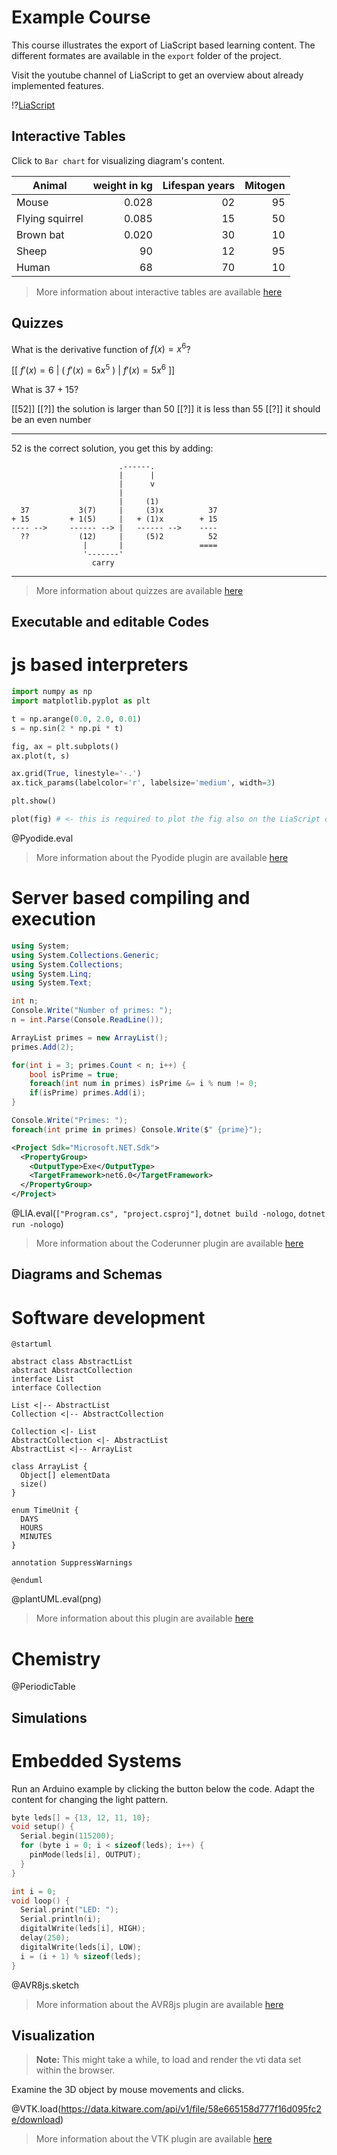 <!--

author:   Sebastian Zug, André Dietrich
email:    sebastian.zug@informatik.tu-freiberg.de & andre.dietrich@informatik.tu-freiberg.de
version:  0.0.1
language: en
narrator: Deutsch Female

import:   https://raw.githubusercontent.com/liaTemplates/AVR8js/main/README.md
          https://raw.githubusercontent.com/liascript-templates/plantUML/master/README.md
          https://github.com/LiaTemplates/PeriodicTable/blob/main/README.md
          https://github.com/LiaTemplates/Pyodide
          https://github.com/liascript/CodeRunner
          https://raw.githubusercontent.com/liaTemplates/vtk/master/README.md
-->

# Example Course

This course illustrates the export of LiaScript based learning content. The different formates are available in the `export` folder of the project.

Visit the youtube channel of LiaScript to get an overview about already implemented features.

!?[LiaScript](https://www.youtube.com/watch?v=vogB3gKlszM&t=70s)

## Interactive Tables

Click to `Bar chart` for visualizing diagram's content.

| Animal          | weight in kg | Lifespan years | Mitogen |
| --------------- | ------------:| --------------:| -------:|
| Mouse           |        0.028 |             02 |      95 |
| Flying squirrel |        0.085 |             15 |      50 |
| Brown bat       |        0.020 |             30 |      10 |
| Sheep           |           90 |             12 |      95 |
| Human           |           68 |             70 |      10 |

> More information about interactive tables are available [here](https://liascript.github.io/course/?https://raw.githubusercontent.com/liaScript/docs/master/README.md#122)

## Quizzes

What is the derivative function of $f(x) = x^6$?

[[ $f'(x) = 6$ | ( $f'(x) = 6x^5$ ) | $f'(x) = 5x^6$ ]]

What is $37 + 15$?

[[52]]
[[?]] the solution is larger than 50
[[?]] it is less than 55
[[?]] it should be an even number
***********************************************************************

52 is the correct solution, you get this by adding:

``` ascii
                        .------.
                        |      |
                        |      v
                        |
                        |     (1)
  37           3(7)     |     (3)x          37
+ 15         + 1(5)     |   + (1)x        + 15
---- -->     ------ --> |   ------ -->    ----
  ??           (12)     |     (5)2          52
                |       |                 ====
                '-------'
                  carry                                                        
```

***********************************************************************

> More information about quizzes are available [here](https://liascript.github.io/course/?https://raw.githubusercontent.com/liaScript/docs/master/README.md#60)

## Executable and editable Codes

js based interpreters
=========================

```python   PlotSin.py
import numpy as np
import matplotlib.pyplot as plt

t = np.arange(0.0, 2.0, 0.01)
s = np.sin(2 * np.pi * t)

fig, ax = plt.subplots()
ax.plot(t, s)

ax.grid(True, linestyle='-.')
ax.tick_params(labelcolor='r', labelsize='medium', width=3)

plt.show()

plot(fig) # <- this is required to plot the fig also on the LiaScript canvas
```
@Pyodide.eval

> More information about the Pyodide plugin are available [here](https://liascript.github.io/course/?https://github.com/LiaTemplates/pyodide)

Server based compiling and execution
=========================

```csharp Program.cs
using System;
using System.Collections.Generic;
using System.Collections;
using System.Linq;
using System.Text;

int n;
Console.Write("Number of primes: ");
n = int.Parse(Console.ReadLine());

ArrayList primes = new ArrayList();
primes.Add(2);

for(int i = 3; primes.Count < n; i++) {
	bool isPrime = true;
	foreach(int num in primes) isPrime &= i % num != 0;
	if(isPrime) primes.Add(i);
}

Console.Write("Primes: ");
foreach(int prime in primes) Console.Write($" {prime}");
```
```xml  project.csproj
<Project Sdk="Microsoft.NET.Sdk">
  <PropertyGroup>
    <OutputType>Exe</OutputType>
    <TargetFramework>net6.0</TargetFramework>
  </PropertyGroup>
</Project>
```
@LIA.eval(`["Program.cs", "project.csproj"]`, `dotnet build -nologo`, `dotnet run -nologo`)

> More information about the Coderunner plugin are available [here](https://github.com/liascript/CodeRunner)

## Diagrams and Schemas

Software development
=========================

```text PlantUML.txt
@startuml

abstract class AbstractList
abstract AbstractCollection
interface List
interface Collection

List <|-- AbstractList
Collection <|-- AbstractCollection

Collection <|- List
AbstractCollection <|- AbstractList
AbstractList <|-- ArrayList

class ArrayList {
  Object[] elementData
  size()
}

enum TimeUnit {
  DAYS
  HOURS
  MINUTES
}

annotation SuppressWarnings

@enduml
```
@plantUML.eval(png)

> More information about this plugin are available [here](https://liascript.github.io/course/?https://raw.githubusercontent.com/liascript-templates/plantUML/master/README.md#1)

Chemistry
=========================

@PeriodicTable

## Simulations

Embedded Systems
=========================

Run an Arduino example by clicking the button below the code. Adapt the content for changing the light pattern.

<div id="example1">
<wokwi-led color="red"   pin="13" label="13"></wokwi-led>
<wokwi-led color="green" pin="12" label="12"></wokwi-led>
<wokwi-led color="blue"  pin="11" label="11"></wokwi-led>
<wokwi-led color="blue"  pin="10" label="10"></wokwi-led>
<span id="simulation-time"></span>
</div>

```cpp    ExtendedHelloWorld.cpp
byte leds[] = {13, 12, 11, 10};
void setup() {
  Serial.begin(115200);
  for (byte i = 0; i < sizeof(leds); i++) {
    pinMode(leds[i], OUTPUT);
  }
}

int i = 0;
void loop() {
  Serial.print("LED: ");
  Serial.println(i);
  digitalWrite(leds[i], HIGH);
  delay(250);
  digitalWrite(leds[i], LOW);
  i = (i + 1) % sizeof(leds);
}
```
@AVR8js.sketch

> More information about the AVR8js plugin are available [here](https://liascript.github.io/course/?https://raw.githubusercontent.com/liaTemplates/AVR8js/main/README.md)

## Visualization

> __Note:__ This might take a while, to load and render the vti data set within the browser.

Examine the 3D object by mouse movements and clicks.

@VTK.load(https://data.kitware.com/api/v1/file/58e665158d777f16d095fc2e/download)

> More information about the VTK plugin are available [here](https://liascript.github.io/course/?https://raw.githubusercontent.com/liaTemplates/vtk/master/README.md#1)
